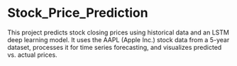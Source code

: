 # Stock_Price_Prediction
This project predicts stock closing prices using historical data and an LSTM deep learning model. It uses the AAPL (Apple Inc.) stock data from a 5-year dataset, processes it for time series forecasting, and visualizes predicted vs. actual prices.

